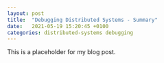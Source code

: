 ```yaml
---
layout: post
title:  "Debugging Distributed Systems - Summary"
date:   2021-05-19 15:20:45 +0100
categories: distributed-systems debugging 
---
```

This is a placeholder for my blog post.
